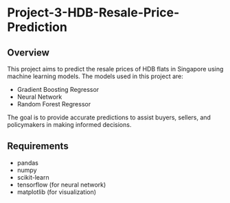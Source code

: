 # Project-3-HDB-Resale-Price-Prediction

## Overview
This project aims to predict the resale prices of HDB flats in Singapore using machine learning models. The models used in this project are:

- Gradient Boosting Regressor
- Neural Network
- Random Forest Regressor

The goal is to provide accurate predictions to assist buyers, sellers, and policymakers in making informed decisions.

## Requirements
- pandas
- numpy
- scikit-learn
- tensorflow (for neural network)
- matplotlib (for visualization)
